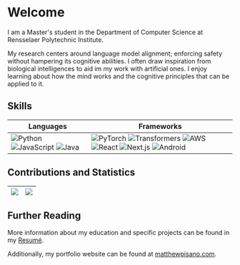 # Welcome


I am a Master's student in the Department of Computer Science at Rensselaer Polytechnic Institute.

My research centers around language model alignment; enforcing safety without hampering its cognitive abilities.  I often draw inspiration from biological intelligences to aid im my work with artificial ones.  I enjoy learning about how the mind works and the cognitive principles that can be applied to it.


## Skills

<div align="center">

| Languages | Frameworks                                                                                                         
|---|--------------------------------------------------------------------------------------------------------------------|
| ![Python][python] ![JavaScript][javascript] ![Java][java] | ![PyTorch][pytorch] ![Transformers][transformers] ![AWS][aws] ![React][react] ![Next.js][next] ![Android][android] |

</div>

[python]: https://img.shields.io/badge/Python-3c4352?style=flat&logo=python
[javascript]: https://img.shields.io/badge/JavaScript-3c4352?logo=javascript
[java]: https://img.shields.io/badge/Java-3c4352?logo=coffeescript
[pytorch]: https://img.shields.io/badge/PyTorch-3c4352?logo=pytorch
[transformers]: https://img.shields.io/badge/🤗_Transformers-3c4352
[react]: https://img.shields.io/badge/React-3c4352?logo=react
[next]: https://img.shields.io/badge/Next.js-3c4352?logo=next.js
[aws]: https://img.shields.io/badge/AWS-3c4352?logo=amazonaws
[android]: https://img.shields.io/badge/Android-3c4352?logo=android


## Contributions and Statistics

<div align="center">

| ![][profile summary] | ![][language summary] |
|----------------------|-----------------------|

</div>

[profile summary]: https://awesome-github-stats.azurewebsites.net/user-stats/matthew-pisano?cardType=level-alternate&theme=nord
[language summary]: https://github-readme-stats.vercel.app/api/top-langs/?username=matthew-pisano&layout=compact&theme=nord

## Further Reading


More information about my education and specific projects can be found in my [Resumé](https://github.com/matthew-pisano/Resume/blob/master/out/resume.pdf).

Additionally, my portfolio website can be found at [matthewpisano.com](https://matthewpisano.com/).
